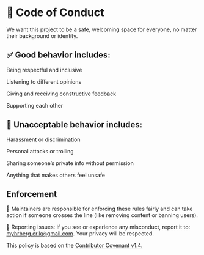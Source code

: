 # 🤝 Code of Conduct
We want this project to be a safe, welcoming space for everyone, no matter their background or identity.

## ✅ Good behavior includes:

Being respectful and inclusive

Listening to different opinions

Giving and receiving constructive feedback

Supporting each other

## 🚫 Unacceptable behavior includes:

Harassment or discrimination

Personal attacks or trolling

Sharing someone’s private info without permission

Anything that makes others feel unsafe

## Enforcement

👥 Maintainers are responsible for enforcing these rules fairly and can take action if someone crosses the line (like removing content or banning users).

📩 Reporting issues: If you see or experience any misconduct, report it to: myhrberg.erik@gmail.com. Your privacy will be respected.

This policy is based on the [Contributor Covenant v1.4.](https://www.contributor-covenant.org/version/1/4/code-of-conduct/)
